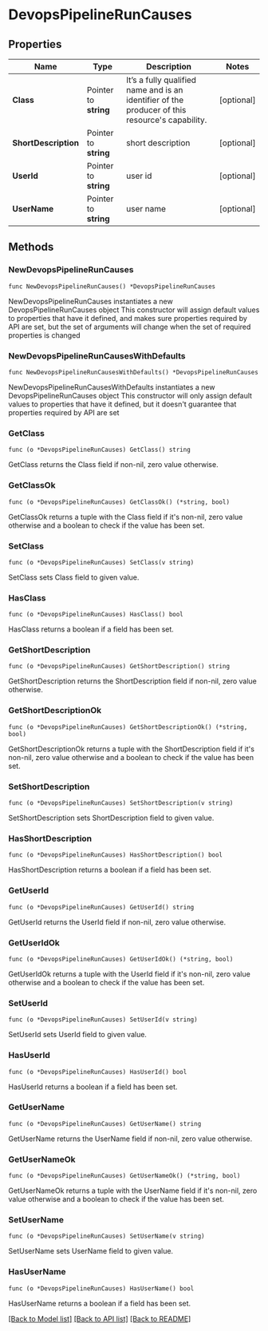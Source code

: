 # DevopsPipelineRunCauses

## Properties

Name | Type | Description | Notes
------------ | ------------- | ------------- | -------------
**Class** | Pointer to **string** | It’s a fully qualified name and is an identifier of the producer of this resource&#39;s capability. | [optional] 
**ShortDescription** | Pointer to **string** | short description | [optional] 
**UserId** | Pointer to **string** | user id | [optional] 
**UserName** | Pointer to **string** | user name | [optional] 

## Methods

### NewDevopsPipelineRunCauses

`func NewDevopsPipelineRunCauses() *DevopsPipelineRunCauses`

NewDevopsPipelineRunCauses instantiates a new DevopsPipelineRunCauses object
This constructor will assign default values to properties that have it defined,
and makes sure properties required by API are set, but the set of arguments
will change when the set of required properties is changed

### NewDevopsPipelineRunCausesWithDefaults

`func NewDevopsPipelineRunCausesWithDefaults() *DevopsPipelineRunCauses`

NewDevopsPipelineRunCausesWithDefaults instantiates a new DevopsPipelineRunCauses object
This constructor will only assign default values to properties that have it defined,
but it doesn't guarantee that properties required by API are set

### GetClass

`func (o *DevopsPipelineRunCauses) GetClass() string`

GetClass returns the Class field if non-nil, zero value otherwise.

### GetClassOk

`func (o *DevopsPipelineRunCauses) GetClassOk() (*string, bool)`

GetClassOk returns a tuple with the Class field if it's non-nil, zero value otherwise
and a boolean to check if the value has been set.

### SetClass

`func (o *DevopsPipelineRunCauses) SetClass(v string)`

SetClass sets Class field to given value.

### HasClass

`func (o *DevopsPipelineRunCauses) HasClass() bool`

HasClass returns a boolean if a field has been set.

### GetShortDescription

`func (o *DevopsPipelineRunCauses) GetShortDescription() string`

GetShortDescription returns the ShortDescription field if non-nil, zero value otherwise.

### GetShortDescriptionOk

`func (o *DevopsPipelineRunCauses) GetShortDescriptionOk() (*string, bool)`

GetShortDescriptionOk returns a tuple with the ShortDescription field if it's non-nil, zero value otherwise
and a boolean to check if the value has been set.

### SetShortDescription

`func (o *DevopsPipelineRunCauses) SetShortDescription(v string)`

SetShortDescription sets ShortDescription field to given value.

### HasShortDescription

`func (o *DevopsPipelineRunCauses) HasShortDescription() bool`

HasShortDescription returns a boolean if a field has been set.

### GetUserId

`func (o *DevopsPipelineRunCauses) GetUserId() string`

GetUserId returns the UserId field if non-nil, zero value otherwise.

### GetUserIdOk

`func (o *DevopsPipelineRunCauses) GetUserIdOk() (*string, bool)`

GetUserIdOk returns a tuple with the UserId field if it's non-nil, zero value otherwise
and a boolean to check if the value has been set.

### SetUserId

`func (o *DevopsPipelineRunCauses) SetUserId(v string)`

SetUserId sets UserId field to given value.

### HasUserId

`func (o *DevopsPipelineRunCauses) HasUserId() bool`

HasUserId returns a boolean if a field has been set.

### GetUserName

`func (o *DevopsPipelineRunCauses) GetUserName() string`

GetUserName returns the UserName field if non-nil, zero value otherwise.

### GetUserNameOk

`func (o *DevopsPipelineRunCauses) GetUserNameOk() (*string, bool)`

GetUserNameOk returns a tuple with the UserName field if it's non-nil, zero value otherwise
and a boolean to check if the value has been set.

### SetUserName

`func (o *DevopsPipelineRunCauses) SetUserName(v string)`

SetUserName sets UserName field to given value.

### HasUserName

`func (o *DevopsPipelineRunCauses) HasUserName() bool`

HasUserName returns a boolean if a field has been set.


[[Back to Model list]](../README.md#documentation-for-models) [[Back to API list]](../README.md#documentation-for-api-endpoints) [[Back to README]](../README.md)


